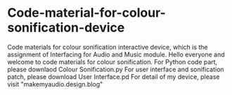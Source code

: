 # Code-material-for-colour-sonification-device
Code materials for colour sonification interactive device, which is the assignment of Interfacing for Audio and Music module.
Hello everyone and welcome to code materials for colour sonification.
For Python code part, please downlaod Colour Sonification.py
For user interface and sonification patch, please download User Interface.pd
For detail of my device, please visit "makemyaudio.design.blog" 

